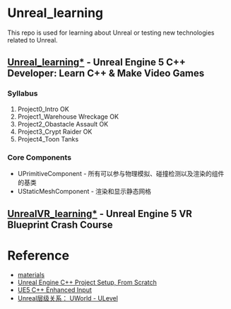 # Unreal_learning
This repo is used for learning about Unreal or testing new technologies related to Unreal.

## [Unreal_learning*](https://www.udemy.com/course/unrealcourse/?couponCode=AUTUMNMT102124) - Unreal Engine 5 C++ Developer: Learn C++ & Make Video Games
### Syllabus
1. Project0_Intro                       OK
2. Project1_Warehouse Wreckage          OK
3. Project2_Obastacle Assault           OK
4. Project3_Crypt Raider                OK
5. Project4_Toon Tanks

### Core Components 
+ UPrimitiveComponent - 所有可以参与物理模拟、碰撞检测以及渲染的组件的基类
+ UStaticMeshComponent - 渲染和显示静态网格

## [UnrealVR_learning*](https://www.udemy.com/course/unreal-engine-5-vr-blueprint-crash-course/?couponCode=AUTUMNMT102124) - Unreal Engine 5 VR Blueprint Crash Course


# Reference
- [materials](https://www.bilibili.com/video/BV1t4421A7LC/?p=2&spm_id_from=pageDriver&vd_source=8cb2266d7357d5cd081874c68b08a2bd)
- [Unreal Engine C++ Project Setup, From Scratch](https://www.youtube.com/watch?v=94FvzO1HVzY)
- [UE5 C++ Enhanced Input](https://www.udemy.com/course/unrealcourse/learn/lecture/36010768#content)
- [Unreal层级关系： UWorld - ULevel](https://dev.epicgames.com/documentation/en-us/unreal-engine/API/Runtime/Engine/Engine/UWorld?application_version=5.4)
